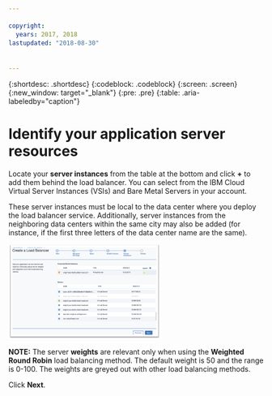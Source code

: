 ```yaml
---

copyright:
  years: 2017, 2018
lastupdated: "2018-08-30"


---
```


{:shortdesc: .shortdesc}
{:codeblock: .codeblock}
{:screen: .screen}
{:new_window: target="_blank"}
{:pre: .pre}
{:table: .aria-labeledby="caption"}

# Identify your application server resources
Locate your **server instances** from the table at the bottom and click **+** to add them behind the load balancer. You can select from the IBM Cloud Virtual Server Instances (VSIs) and Bare Metal Servers in your account.

These server instances must be local to the data center where you deploy the load balancer service. Additionally, server instances from the neighboring data centers within the same city may also be added (for instance, if the first three letters of the data center name are the same).

<img src="images/locate-server-instance.png" alt="drawing" style="width: 300px;"/>

**NOTE:** The server **weights** are relevant only when using the **Weighted Round Robin** load balancing method. The default weight is 50 and the range is 0-100. The weights are greyed out with other load balancing methods.

Click **Next**.